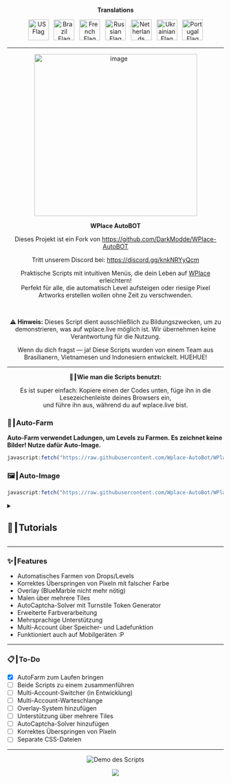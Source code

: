 <p align="center"><strong>Translations</strong></p>
<p align="center">
    <a href="../README.md"><img src="https://flagcdn.com/256x192/us.png" width="48" alt="US Flag"></a>
  &nbsp;
    <a href="ES.md"><img src="https://flagcdn.com/256x192/br.png" width="48" alt="Brazil Flag"></a>
  &nbsp;
    <a href="FR.md"><img src="https://flagcdn.com/256x192/fr.png" width="48" alt="French Flag"></a>
  &nbsp;
    <a href="RU.md"><img src="https://flagcdn.com/256x192/ru.png" width="48" alt="Russian Flag"></a>
  &nbsp;
    <a href="NL.md"><img src="https://flagcdn.com/256x192/nl.png" width="48" alt="Netherlands Flag"></a>
  &nbsp;
    <a href="UK.md"><img src="https://flagcdn.com/256x192/ua.png" width="48" alt="Ukrainian Flag"></a>
  &nbsp;
    <a href="PT.md"><img src="https://flagcdn.com/256x192/pt.png" width="48" alt="Portugal Flag"></a>
</p>

---

<p align="center">
  <img width="379" height="376" alt="image" src="https://github.com/user-attachments/assets/c14ef2b5-e104-4526-9b17-23cb2abc9efe" />
</p>

<p align="center"><strong>WPlace AutoBOT</strong></p>
<p align="center">
  Dieses Projekt ist ein Fork von <a href="https://github.com/DarkModde/WPlace-AutoBOT" target="_blank">https://github.com/DarkModde/WPlace-AutoBOT</a>
<p align="center">
  Tritt unserem Discord bei: <a href="https://discord.gg/knkNRYyQcm" target="_blank">https://discord.gg/knkNRYyQcm</a>
</p>
<p align="center">
Praktische Scripts mit intuitiven Menüs, die dein Leben auf <a href="https://wplace.live" target="_blank">WPlace</a> erleichtern!<br>
Perfekt für alle, die automatisch Level aufsteigen oder riesige Pixel Artworks erstellen wollen ohne Zeit zu verschwenden.
</p>

<br>

<p align="center">
<strong>⚠️ Hinweis:</strong> Dieses Script dient ausschließlich zu Bildungszwecken, um zu demonstrieren, was auf wplace.live möglich ist. Wir übernehmen keine Verantwortung für die Nutzung.
</p>

<p align="center">
Wenn du dich fragst — ja! Diese Scripts wurden von einem Team aus Brasilianern, Vietnamesen und Indonesiern entwickelt. HUEHUE!
</p>

---

<p align="center"><strong>🚀┃Wie man die Scripts benutzt:</strong></p>

<p align="center">
Es ist super einfach: Kopiere einen der Codes unten, füge ihn in die Lesezeichenleiste deines Browsers ein,<br>
und führe ihn aus, während du auf wplace.live bist.
</p>

### 🎯┃Auto-Farm
**Auto-Farm verwendet Ladungen, um Levels zu Farmen. Es zeichnet keine Bilder! Nutze dafür Auto-Image.**

```js
javascript:fetch("https://raw.githubusercontent.com/Wplace-AutoBot/WPlace-AutoBOT/refs/heads/main/Auto-Farm.js").then(t=>t.text()).then(eval);
````

### 🖼️┃Auto-Image

```js
javascript:fetch("https://raw.githubusercontent.com/Wplace-AutoBot/WPlace-AutoBOT/refs/heads/main/Auto-Image.js").then(t=>t.text()).then(eval);
```

<details>
  <summary><h2>📖┃Tutorials</h2></summary>

---

![Teil 1](https://i.imgur.com/yneG5if.png)

---

![Teil 2](https://i.imgur.com/ZRpU0wZ.png)

---

![Teil 3](https://i.imgur.com/lfjfcEw.png)

</details>

---

### ✨┃Features

* Automatisches Farmen von Drops/Levels
* Korrektes Überspringen von Pixeln mit falscher Farbe
* Overlay (BlueMarble nicht mehr nötig)
* Malen über mehrere Tiles
* AutoCaptcha-Solver mit Turnstile Token Generator
* Erweiterte Farbverarbeitung
* Mehrsprachige Unterstützung
* Multi-Account über Speicher- und Ladefunktion
* Funktioniert auch auf Mobilgeräten \:P

---

### 📋┃To-Do

* [x] AutoFarm zum Laufen bringen
* [ ] Beide Scripts zu einem zusammenführen
* [ ] Multi-Account-Switcher (in Entwicklung)
* [ ] Multi-Account-Warteschlange
* [ ] Overlay-System hinzufügen
* [ ] Unterstützung über mehrere Tiles
* [ ] AutoCaptcha-Solver hinzufügen
* [ ] Korrektes Überspringen von Pixeln
* [ ] Separate CSS-Dateien

---

<p align="center">
  <img src="https://i.imgur.com/VbHh9jI.png" alt="Demo des Scripts"/>
</p>

<p align="center">
  <a href="#"><img src="https://komarev.com/ghpvc/?username=WPlace-AutoBOT&style=for-the-badge&label=Views:&color=gray"/></a>
</p>
